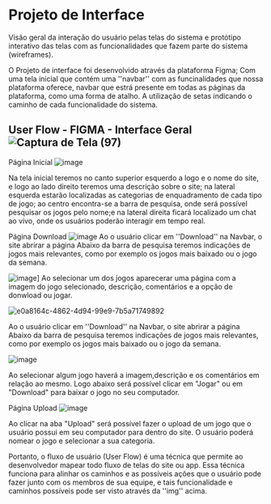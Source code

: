 # Projeto de Interface

Visão geral da interação do usuário pelas telas do sistema e protótipo interativo das telas com as funcionalidades que fazem parte do sistema (wireframes).

O Projeto de interface foi desenvolvido através da plataforma Figma; Com uma tela inicial que contém uma ''navbar'' com as funcinalidades que nossa plataforma oferece, navbar que estrá presente em todas as páginas da plataforma, como uma forma de atalho. A utilização de setas indicando o caminho de cada funcionalidade do sistema.  

## User Flow -  FIGMA - Interface Geral ![Captura de Tela (97)](https://github.com/ICEI-PUC-Minas-PMV-SI/pmv-si-2023-2-pe5-t4-t5-grp06/assets/127222225/0398e245-9983-47d0-93a2-f0ac92e1dacd)


Página Inicial 
 ![image](https://github.com/ICEI-PUC-Minas-PMV-SI/pmv-si-2023-2-pe5-t4-t5-grp06/assets/147115539/8aeea005-be5d-4217-98a8-c9dc59f1a941)

Na tela inicial teremos no canto superior esquerdo a logo e o nome do site, e logo ao lado direito teremos uma descrição sobre o site; na lateral esquerda estarão localizadas as categorias de enquadramento de cada tipo de jogo; ao centro encontra-se a barra de pesquisa, onde será possível pesquisar os jogos pelo nome;e na lateral direita ficará localizado um chat ao vivo, onde os usuários poderão interagir em tempo real.

Página Download
![image](https://github.com/ICEI-PUC-Minas-PMV-SI/pmv-si-2023-2-pe5-t4-t5-grp06/assets/147115539/69da3c28-fe8a-45e4-abd3-527fe40d6624)
Ao o usuário clicar em ''Download'' na Navbar, o site abrirar a página Abaixo da barra de pesquisa teremos indicações de jogos mais relevantes, como por exemplo os jogos mais baixado ou o jogo da semana.

![image](https://github.com/ICEI-PUC-Minas-PMV-SI/pmv-si-2023-2-pe5-t4-t5-grp06/assets/147115539/d21f7190-7e21-4618-a44b-bb3422374464)]
Ao selecionar um dos jogos aparecerar uma página com a imagem do jogo selecionado, descrição, comentários e a opção de donwload ou jogar.

![e0a8164c-4862-4d94-99e9-7b5a71749892](https://github.com/ICEI-PUC-Minas-PMV-SI/pmv-si-2023-2-pe5-t4-t5-grp06/assets/147115539/12b37d45-0248-43c0-9e90-6a7d473d33d8)


Ao o usuário clicar em ''Download'' na Navbar, o site abrirar a página Abaixo da barra de pesquisa teremos indicações de jogos mais relevantes, como por exemplo os jogos mais baixado ou o jogo da semana.

![image](https://github.com/ICEI-PUC-Minas-PMV-SI/pmv-si-2023-2-pe5-t4-t5-grp06/assets/147115539/d21f7190-7e21-4618-a44b-bb3422374464)

Ao selecionar algum jogo haverá a imagem,descrição e os comentários em relação ao mesmo. Logo abaixo será possível clicar em "Jogar" ou em "Download" para baixar o jogo no seu computador.

Página Upload
![image](https://github.com/ICEI-PUC-Minas-PMV-SI/pmv-si-2023-2-pe5-t4-t5-grp06/assets/147115539/0a817a9f-9d4b-46c0-9241-f82ed325471b)

Ao clicar na aba "Upload" será possível fazer o upload de um jogo que o usuário possui em seu computador para dentro do site. O usuário poderá nomear o jogo e selecionar a sua categoria.

Portanto, o fluxo de usuário (User Flow) é uma técnica que permite ao desenvolvedor mapear todo fluxo de telas do site ou app. Essa técnica funciona para alinhar os caminhos e as possíveis ações que o usuário pode fazer junto com os membros de sua equipe, e tais funcionalidade e caminhos possíveis pode ser visto através da ''img'' acima. 

